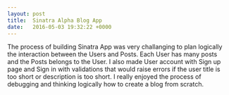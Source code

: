 ```yaml
---
layout: post
title:  Sinatra Alpha Blog App
date:   2016-05-03 19:32:22 +0000
---
```










The process of building Sinatra App was very challanging to plan logically the interaction between the Users and Posts. Each User has many posts and the Posts belongs to the User. I also made User account with Sign up page and Sign in with validations that would raise errors if the user title is too short or description is too short. I really enjoyed the process of debugging and thinking logically how to create a blog from scratch.
